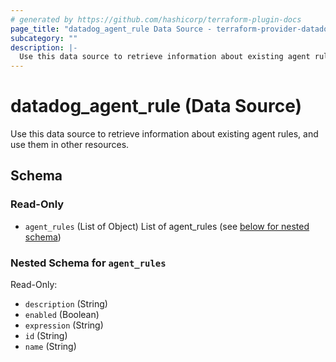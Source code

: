 ```yaml
---
# generated by https://github.com/hashicorp/terraform-plugin-docs
page_title: "datadog_agent_rule Data Source - terraform-provider-datadog"
subcategory: ""
description: |-
  Use this data source to retrieve information about existing agent rules, and use them in other resources.
---
```


# datadog_agent_rule (Data Source)

Use this data source to retrieve information about existing agent rules, and use them in other resources.



<!-- schema generated by tfplugindocs -->
## Schema

### Read-Only

- `agent_rules` (List of Object) List of agent_rules (see [below for nested schema](#nestedatt--agent_rules))

<a id="nestedatt--agent_rules"></a>
### Nested Schema for `agent_rules`

Read-Only:

- `description` (String)
- `enabled` (Boolean)
- `expression` (String)
- `id` (String)
- `name` (String)
